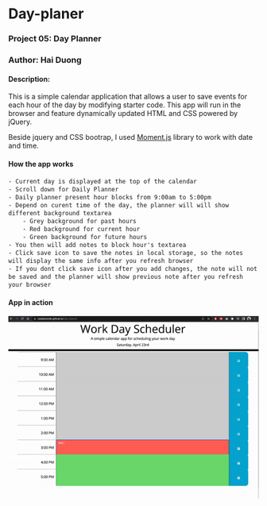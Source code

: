 # Day-planer
### Project 05: Day Planner
### Author: Hai Duong

#### Description:
This is a simple calendar application that allows a user to save events for each hour of the day by modifying starter code. This app will run in the browser and feature dynamically updated HTML and CSS powered by jQuery.

Beside jquery and CSS bootrap, I used [Moment.js](https://momentjs.com/) library to work with date and time.

#### How the app works
```
- Current day is displayed at the top of the calendar
- Scroll down for Daily Planner
- Daily planner present hour blocks from 9:00am to 5:00pm
- Depend on curent time of the day, the planner will will show different background textarea
    - Grey background for past hours
    - Red background for current hour
    - Green background for future hours
- You then will add notes to block hour's textarea
- Click save icon to save the notes in local storage, so the notes will display the same info after you refresh browser
- If you dont click save icon after you add changes, the note will not be saved and the planner will show previous note after you refresh your browser
```

#### App in action
![app in action](./assets/resources/ezgif.com-gif-maker.gif)